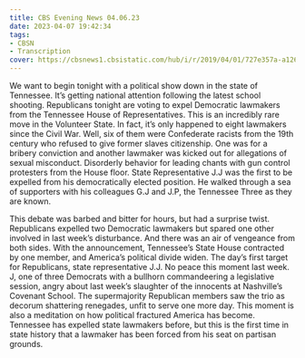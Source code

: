 ```yaml
---
title: CBS Evening News 04.06.23
date: 2023-04-07 19:42:34
tags:
- CBSN
- Transcription
cover: https://cbsnews1.cbsistatic.com/hub/i/r/2019/04/01/727e357a-a126-4138-a2c5-4d3222669d57/thumbnail/640x360/3ff2761028dc5c65cc4f07acd54bcd5c/cbsn2-logo-1920x1080.jpg
---
```

We want to begin tonight with a political show down in the state of Tennessee. It’s getting national attention following the latest school shooting. Republicans tonight are voting to expel Democratic lawmakers from the Tennessee House of Representatives. This is an incredibly rare move in the Volunteer State. In fact, it’s only happened to eight lawmakers since the Civil War. Well, six of them were Confederate racists from the 19th century who refused to give former slaves citizenship. One was for a bribery conviction and another lawmaker was kicked out for allegations of sexual misconduct. Disorderly behavior for leading chants with gun control protesters from the House floor. State Representative J.J was the first to be expelled from his democratically elected position. He walked through a sea of supporters with his colleagues G.J and J.P, the Tennessee Three as they are known. 

This debate was barbed and bitter for hours, but had a surprise twist. Republicans expelled two Democratic lawmakers but spared one other involved in last week’s disturbance. And there was an air of vengeance from both sides. With the announcement, Tennessee’s State House contracted by one member, and America’s political divide widen. The day’s first target for Republicans, state representative J.J. No peace this moment last week. J, one of three Democrats with a bullhorn commandeering a legislative session, angry about last week’s slaughter of the innocents at Nashville’s Covenant School. The supermajority Republican members saw the trio as decorum shattering renegades, unfit to serve one more day. This moment is also a meditation on how political fractured America has become. Tennessee has expelled state lawmakers before, but this is the first time in state history that a lawmaker has been forced from his seat on partisan grounds.
